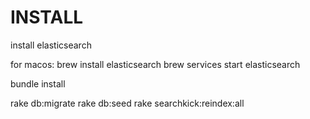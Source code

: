 # INSTALL

install elasticsearch

for macos:
brew install elasticsearch
brew services start elasticsearch

bundle install

rake db:migrate
rake db:seed
rake searchkick:reindex:all
